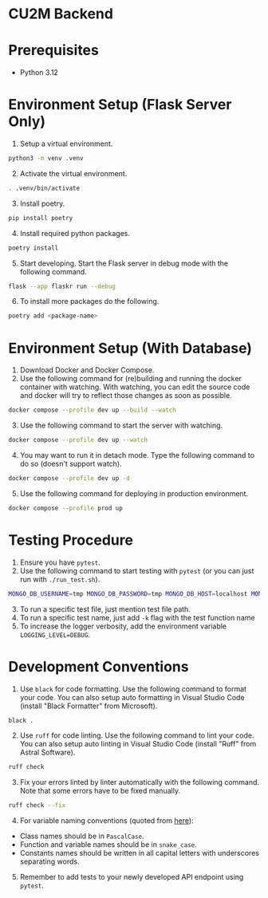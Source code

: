 # CU2M Backend

# Prerequisites
- Python 3.12

# Environment Setup (Flask Server Only)
1. Setup a virtual environment.
```bash
python3 -m venv .venv
```

2. Activate the virtual environment.
```bash
. .venv/bin/activate
```

3. Install poetry.
```bash
pip install poetry
```

4. Install required python packages.
```bash
poetry install
```

5. Start developing. Start the Flask server in debug mode with the following command.
```bash
flask --app flaskr run --debug
```

6. To install more packages do the following.
```bash
poetry add <package-name>
```

# Environment Setup (With Database)
1. Download Docker and Docker Compose.
2. Use the following command for (re)building and running the docker container with watching. With watching, you can edit the source code and docker will try to reflect those changes as soon as possible.
```bash
docker compose --profile dev up --build --watch
```
3. Use the following command to start the server with watching.
```bash
docker compose --profile dev up --watch
```
4. You may want to run it in detach mode. Type the following command to do so (doesn't support watch).
```bash
docker compose --profile dev up -d
```
5. Use the following command for deploying in production environment.
```bash
docker compose --profile prod up
```

# Testing Procedure
1. Ensure you have `pytest`.
2. Use the following command to start testing with `pytest` (or you can just run with `./run_test.sh`).
```bash
MONGO_DB_USERNAME=tmp MONGO_DB_PASSWORD=tmp MONGO_DB_HOST=localhost MONGO_DB_PORT=27017 COURSE_DATA_FILENAME=courses_test.json pytest --cov=flaskr --cov-report=html --show-capture=stderr 
```
3. To run a specific test file, just mention test file path.
4. To run a specific test name, just add `-k` flag with the test function name
5. To increase the logger verbosity, add the environment variable `LOGGING_LEVEL=DEBUG`.

# Development Conventions
1. Use `black` for code formatting. Use the following command to format your code. You can also setup auto formatting in Visual Studio Code (install "Black Formatter" from Microsoft).
```bash
black .
```
2. Use `ruff` for code linting. Use the following command to lint your code. You can also setup auto linting in Visual Studio Code (install "Ruff" from Astral Software).
```bash
ruff check
```
3. Fix your errors linted by linter automatically with the following command. Note that some errors have to be fixed manually.
```bash
ruff check --fix
```
4. For variable naming conventions (quoted from [here](https://peps.python.org/pep-0008/#function-and-variable-names)):
- Class names should be in `PascalCase`.
- Function and variable names should be in `snake_case`.
- Constants names should be written in all capital letters with underscores separating words.
5. Remember to add tests to your newly developed API endpoint using `pytest`.
